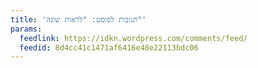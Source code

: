 ```yaml
---
title: 'תגובות לפוסט: "לראות שונה"'
params:
  feedlink: https://idkn.wordpress.com/comments/feed/
  feedid: 8d4cc41c1471af6416e48e22113bdc06
---
```

